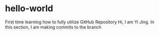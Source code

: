 # hello-world
First time learning how to fully utilize GitHub Repository
Hi, I am Yi Jing. In this section, I am making commits to the branch 
